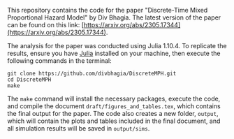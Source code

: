 This repository contains the code for the paper "Discrete-Time Mixed Proportional Hazard Model" by Div Bhagia. The latest version of the paper can be found on this link: [https://arxiv.org/abs/2305.17344](https://arxiv.org/abs/2305.17344). 

The analysis for the paper was conducted using Julia 1.10.4. To replicate the results, ensure you have [Julia](https://julialang.org/downloads/) installed on your machine, then execute the following commands in the terminal:

```shell
git clone https://github.com/divbhagia/DiscreteMPH.git
cd DiscreteMPH
make
```

The `make` command will install the necessary packages, execute the code, and compile the document `draft/figures_and_tables.tex`, which contains the final output for the paper. The code also creates a new folder, `output`, which will contain the plots and tables included in the final document, and all simulation results will be saved in `output/sims`.
